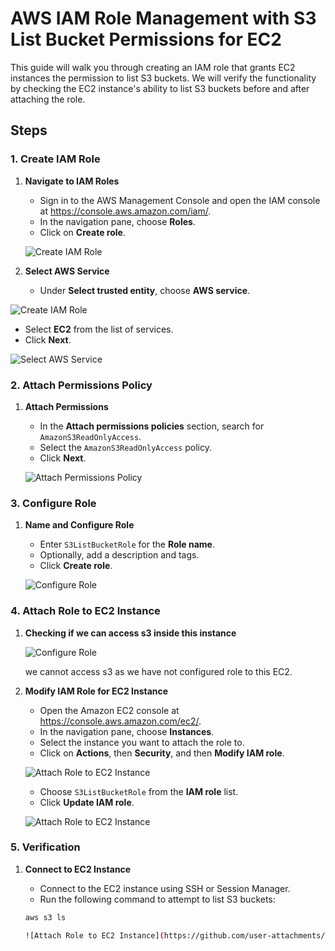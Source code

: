 # AWS IAM Role Management with S3 List Bucket Permissions for EC2

This guide will walk you through creating an IAM role that grants EC2 instances the permission to list S3 buckets. We will verify the functionality by checking the EC2 instance's ability to list S3 buckets before and after attaching the role.

## Steps

### 1. Create IAM Role

1. **Navigate to IAM Roles**
   - Sign in to the AWS Management Console and open the IAM console at https://console.aws.amazon.com/iam/.
   - In the navigation pane, choose **Roles**.
   - Click on **Create role**.

   ![Create IAM Role](https://github.com/user-attachments/assets/90184a4f-70a0-47af-ae6e-7297d542e2a1)

2. **Select AWS Service**
   - Under **Select trusted entity**, choose **AWS service**.
  
![Create IAM Role](https://github.com/user-attachments/assets/9b02be78-f9c2-4e35-8dba-f2c3df13eafb)

   - Select **EC2** from the list of services.
   - Click **Next**.

   ![Select AWS Service](https://github.com/user-attachments/assets/a2186daf-c1cb-47fb-879f-2d9d298bd3a2)

### 2. Attach Permissions Policy

1. **Attach Permissions**
   - In the **Attach permissions policies** section, search for `AmazonS3ReadOnlyAccess`.
   - Select the `AmazonS3ReadOnlyAccess` policy.
   - Click **Next**.

   ![Attach Permissions Policy](https://github.com/user-attachments/assets/70739c19-4060-443f-80bb-52d403ef5803)

### 3. Configure Role

1. **Name and Configure Role**
   - Enter `S3ListBucketRole` for the **Role name**.
   - Optionally, add a description and tags.
   - Click **Create role**.

   ![Configure Role](https://github.com/user-attachments/assets/58b24cc2-af92-4c26-9f7b-d0812733a3af)

### 4. Attach Role to EC2 Instance

1. **Checking if we can access s3 inside this instance**

   ![Configure Role](https://github.com/user-attachments/assets/9a00e9b3-d6ad-46b9-a4ba-9d873536c1af)

   we cannot access s3 as we have not configured role to this EC2.

2. **Modify IAM Role for EC2 Instance**
   - Open the Amazon EC2 console at https://console.aws.amazon.com/ec2/.
   - In the navigation pane, choose **Instances**.
   - Select the instance you want to attach the role to.
   - Click on **Actions**, then **Security**, and then **Modify IAM role**.  

   ![Attach Role to EC2 Instance](https://github.com/user-attachments/assets/aaaaecad-3030-43e2-af5b-5cc5b06e4c9a)

   - Choose `S3ListBucketRole` from the **IAM role** list.
   - Click **Update IAM role**.

   ![Attach Role to EC2 Instance](https://github.com/user-attachments/assets/40ee3009-c85c-4e32-a253-2f179ffc5eec)

### 5. Verification

1. **Connect to EC2 Instance**
   - Connect to the EC2 instance using SSH or Session Manager.
   - Run the following command to attempt to list S3 buckets:

   ```bash
   aws s3 ls

   ![Attach Role to EC2 Instance](https://github.com/user-attachments/assets/c9f85674-a590-414c-8920-72282842b9ce)
